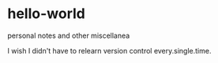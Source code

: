 # hello-world
personal notes and other miscellanea

I wish I didn't have to relearn version control every.single.time.
